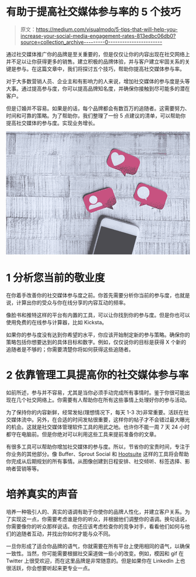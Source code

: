 # 有助于提高社交媒体参与率的 5 个技巧

> 原文：<https://medium.com/visualmodo/5-tips-that-will-help-you-increase-your-social-media-engagement-rates-813edbc06db0?source=collection_archive---------0----------------------->

通过社交媒体推广你的品牌是至关重要的，但是仅仅让你的内容出现在社交网络上并不足以让你获得更多的销售。建立积极的品牌体验，并与客户建立牢固关系的关键是参与。在这篇文章中，我们将探讨五个技巧，帮助你提高社交媒体参与率。

对于大多数营销人员、企业主和有影响力的人来说，增加社交媒体的参与度是头等大事。通过提高参与度，你可以提高品牌知名度，并确保你接触到尽可能多的潜在客户。

但是订婚并不容易。如果是的话，每个品牌都会有数百万的追随者。这需要努力、时间和可靠的策略。为了帮助你，我们整理了一份 5 点建议的清单，可以帮助你提高社交媒体的参与度。实现业务增长。

![](img/83de8645a49c5832343eaddf35fb0e5c.png)

# 1 分析您当前的敬业度

在你着手改善你的社交媒体参与度之前。你首先需要分析你当前的参与度，也就是说，计算出你的受众与你在线分享的内容互动的频率。

像脸书和推特这样的平台有内置的工具，可以让你找到你的参与度。但是你也可以使用免费的在线参与计算器，比如 Kicksta。

如果你的参与度没有达到你希望的水平，你应该开始制定新的参与策略。确保你的策略包括你想要达到的具体目标和数字。例如，仅仅说你的目标是获得 X 个新的追随者是不够的；你需要清楚你将如何获得这些追随者。

# 2 依靠管理工具提高你的社交媒体参与率

如前所述，参与并不容易，尤其是当你必须手动完成所有事情时。鉴于你很可能出现在几个社交网络上。你需要有人帮助你在所有这些事情上处理好你的参与活动。

为了保持你的内容新鲜，经常发帖(理想情况下，每天 1-3 次)非常重要。活跃在社交媒体流中。另外，在合适的时间发帖很重要，这样你的帖子才不会错过最大曝光的机会。这就是社交媒体管理软件工具的用武之地。也许你不能一周 7 天 24 小时都守在电脑前。但是你绝对可以利用这些工具来提前准备你的文章。

有很多工具可以帮助你增加社交媒体的参与度。所以，节省你的宝贵时间，专注于你业务的其他部分。像 Buffer、Sprout Social 和 [Hootsuite](https://visualmodo.com/grand-ecommerce-giveaway/) 这样的工具将会帮助你完成从后期规划的所有事情。从图像创建到日程安排、社交倾听、标签选择、影响者营销等等。

# 培养真实的声音

培养一种吸引人的、真实的语调有助于你使你的品牌人性化，并建立客户关系。为了实现这一点，你需要考虑谁是你的听众，并根据他们调整你的语调。换句话说，你需要像你的听众那样说话。你还应该考虑检查你的竞争对手，看看他们如何与他们的追随者互动，并找出你如何才能与众不同。

一旦你形成了适合你品牌的语气，你就需要在所有平台上使用相同的语气，以确保一致性。当然，你可能需要根据社交渠道做一些小的改变。例如，模因和 gif 在 Twitter 上很受欢迎，而在这里品牌是非常随意的。但是如果你在 LinkedIn 上也很活跃，你会想要听起来更专业一点。